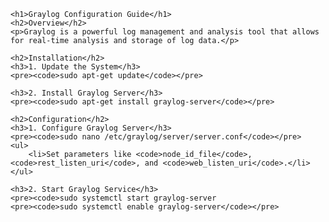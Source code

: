     <h1>Graylog Configuration Guide</h1>
    <h2>Overview</h2>
    <p>Graylog is a powerful log management and analysis tool that allows for real-time analysis and storage of log data.</p>

    <h2>Installation</h2>
    <h3>1. Update the System</h3>
    <pre><code>sudo apt-get update</code></pre>

    <h3>2. Install Graylog Server</h3>
    <pre><code>sudo apt-get install graylog-server</code></pre>

    <h2>Configuration</h2>
    <h3>1. Configure Graylog Server</h3>
    <pre><code>sudo nano /etc/graylog/server/server.conf</code></pre>
    <ul>
        <li>Set parameters like <code>node_id_file</code>, <code>rest_listen_uri</code>, and <code>web_listen_uri</code>.</li>
    </ul>

    <h3>2. Start Graylog Service</h3>
    <pre><code>sudo systemctl start graylog-server
    <pre><code>sudo systemctl enable graylog-server</code></pre>
